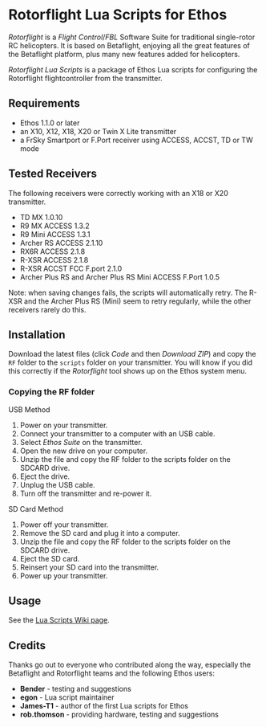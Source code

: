 # Rotorflight Lua Scripts for Ethos

*Rotorflight* is a _Flight Control_/_FBL_ Software Suite for traditional single-rotor RC helicopters. It is based on Betaflight, enjoying all the great features of the Betaflight platform, plus many new features added for helicopters.

*Rotorflight Lua Scripts* is a package of Ethos Lua scripts for configuring the Rotorflight flightcontroller from the transmitter.

## Requirements

- Ethos 1.1.0 or later
- an X10, X12, X18, X20 or Twin X Lite transmitter
- a FrSky Smartport or F.Port receiver using ACCESS, ACCST, TD or TW mode

## Tested Receivers

The following receivers were correctly working with an X18 or X20 transmitter.
- TD MX 1.0.10
- R9 MX ACCESS 1.3.2
- R9 Mini ACCESS 1.3.1
- Archer RS ACCESS 2.1.10
- RX6R ACCESS 2.1.8
- R-XSR ACCESS 2.1.8
- R-XSR ACCST FCC F.port 2.1.0
- Archer Plus RS and Archer Plus RS Mini ACCESS F.Port 1.0.5

Note: when saving changes fails, the scripts will automatically retry. The R-XSR and the Archer Plus RS (Mini) seem to retry regularly, while the other receivers rarely do this.

## Installation

Download the latest files (click *Code* and then *Download ZIP*) and copy the `RF` folder to the `scripts` folder on your transmitter. You will know if you did this correctly if the *Rotorflight* tool shows up on the Ethos system menu.

### Copying the RF folder

USB Method

1. Power on your transmitter.
2. Connect your transmitter to a computer with an USB cable.
3. Select *Ethos Suite* on the transmitter.
4. Open the new drive on your computer.
5. Unzip the file and copy the RF folder to the scripts folder on the SDCARD drive.
6. Eject the drive.
7. Unplug the USB cable.
8. Turn off the transmitter and re-power it.

SD Card Method

1. Power off your transmitter.
2. Remove the SD card and plug it into a computer.
3. Unzip the file and copy the RF folder to the scripts folder on the SDCARD drive.
4. Eject the SD card.
5. Reinsert your SD card into the transmitter.
6. Power up your transmitter.

## Usage

See the [Lua Scripts Wiki page](https://github.com/rotorflight/rotorflight/wiki/Lua-Scripts).

## Credits

Thanks go out to everyone who contributed along the way, especially the Betaflight and Rotorflight teams and the following Ethos users:
- **Bender** - testing and suggestions
- **egon** - Lua script maintainer
- **James-T1** - author of the first Lua scripts for Ethos
- **rob.thomson** - providing hardware, testing and suggestions

